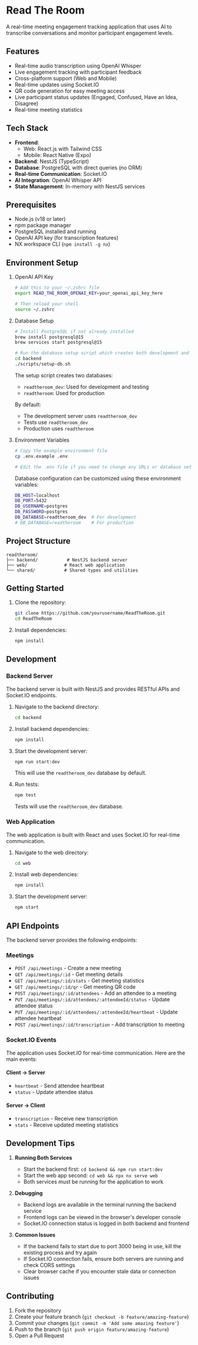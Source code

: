 # Read The Room

A real-time meeting engagement tracking application that uses AI to transcribe conversations and monitor participant engagement levels.

## Features

- Real-time audio transcription using OpenAI Whisper
- Live engagement tracking with participant feedback
- Cross-platform support (Web and Mobile)
- Real-time updates using Socket.IO
- QR code generation for easy meeting access
- Live participant status updates (Engaged, Confused, Have an Idea, Disagree)
- Real-time meeting statistics

## Tech Stack

- **Frontend**:
  - Web: React.js with Tailwind CSS
  - Mobile: React Native (Expo)
- **Backend**: NestJS (TypeScript)
- **Database**: PostgreSQL with direct queries (no ORM)
- **Real-time Communication**: Socket.IO
- **AI Integration**: OpenAI Whisper API
- **State Management**: In-memory with NestJS services

## Prerequisites

- Node.js (v18 or later)
- npm package manager
- PostgreSQL installed and running
- OpenAI API key (for transcription features)
- NX workspace CLI (`npm install -g nx`)

## Environment Setup

1. OpenAI API Key
   ```bash
   # Add this to your ~/.zshrc file
   export READ_THE_ROOM_OPENAI_KEY=your_openai_api_key_here
   
   # Then reload your shell
   source ~/.zshrc
   ```

2. Database Setup
   ```bash
   # Install PostgreSQL if not already installed
   brew install postgresql@15
   brew services start postgresql@15

   # Run the database setup script which creates both development and production databases
   cd backend
   ./scripts/setup-db.sh
   ```

   The setup script creates two databases:
   - `readtheroom_dev`: Used for development and testing
   - `readtheroom`: Used for production

   By default:
   - The development server uses `readtheroom_dev`
   - Tests use `readtheroom_dev`
   - Production uses `readtheroom`

3. Environment Variables
   ```bash
   # Copy the example environment file
   cp .env.example .env
   
   # Edit the .env file if you need to change any URLs or database settings
   ```

   Database configuration can be customized using these environment variables:
   ```bash
   DB_HOST=localhost
   DB_PORT=5432
   DB_USERNAME=postgres
   DB_PASSWORD=postgres
   DB_DATABASE=readtheroom_dev  # For development
   # DB_DATABASE=readtheroom    # For production
   ```

## Project Structure

```
readtheroom/
├── backend/           # NestJS backend server
├── web/              # React web application
└── shared/           # Shared types and utilities
```

## Getting Started

1. Clone the repository:
   ```bash
   git clone https://github.com/yourusername/ReadTheRoom.git
   cd ReadTheRoom
   ```

2. Install dependencies:
   ```bash
   npm install
   ```

## Development

### Backend Server

The backend server is built with NestJS and provides RESTful APIs and Socket.IO endpoints.

1. Navigate to the backend directory:
   ```bash
   cd backend
   ```

2. Install backend dependencies:
   ```bash
   npm install
   ```

3. Start the development server:
   ```bash
   npm run start:dev
   ```
   This will use the `readtheroom_dev` database by default.

4. Run tests:
   ```bash
   npm test
   ```
   Tests will use the `readtheroom_dev` database.

### Web Application

The web application is built with React and uses Socket.IO for real-time communication.

1. Navigate to the web directory:
   ```bash
   cd web
   ```

2. Install web dependencies:
   ```bash
   npm install
   ```

3. Start the development server:
   ```bash
   npm start
   ```

## API Endpoints

The backend server provides the following endpoints:

### Meetings
- `POST /api/meetings` - Create a new meeting
- `GET /api/meetings/:id` - Get meeting details
- `GET /api/meetings/:id/stats` - Get meeting statistics
- `GET /api/meetings/:id/qr` - Get meeting QR code
- `POST /api/meetings/:id/attendees` - Add an attendee to a meeting
- `PUT /api/meetings/:id/attendees/:attendeeId/status` - Update attendee status
- `PUT /api/meetings/:id/attendees/:attendeeId/heartbeat` - Update attendee heartbeat
- `POST /api/meetings/:id/transcription` - Add transcription to meeting

### Socket.IO Events

The application uses Socket.IO for real-time communication. Here are the main events:

#### Client -> Server
- `heartbeat` - Send attendee heartbeat
- `status` - Update attendee status

#### Server -> Client
- `transcription` - Receive new transcription
- `stats` - Receive updated meeting statistics

## Development Tips

1. **Running Both Services**
   - Start the backend first: `cd backend && npm run start:dev`
   - Start the web app second: `cd web && npx nx serve web`
   - Both services must be running for the application to work

2. **Debugging**
   - Backend logs are available in the terminal running the backend service
   - Frontend logs can be viewed in the browser's developer console
   - Socket.IO connection status is logged in both backend and frontend

3. **Common Issues**
   - If the backend fails to start due to port 3000 being in use, kill the existing process and try again
   - If Socket.IO connection fails, ensure both servers are running and check CORS settings
   - Clear browser cache if you encounter stale data or connection issues

## Contributing

1. Fork the repository
2. Create your feature branch (`git checkout -b feature/amazing-feature`)
3. Commit your changes (`git commit -m 'Add some amazing feature'`)
4. Push to the branch (`git push origin feature/amazing-feature`)
5. Open a Pull Request
